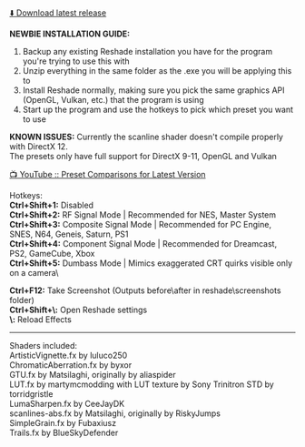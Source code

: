 [⬇️ Download latest release](https://github.com/MuntKaicho/Muntotron/releases/download/0.4.9/Muntotron-v0.4.9.zip)

**NEWBIE INSTALLATION GUIDE:**
1. Backup any existing Reshade installation you have for the program you're trying to use this with
2. Unzip everything in the same folder as the .exe you will be applying this to
3. Install Reshade normally, making sure you pick the same graphics API (OpenGL, Vulkan, etc.) that the program is using
4. Start up the program and use the hotkeys to pick which preset you want to use

**KNOWN ISSUES:** Currently the scanline shader doesn't compile properly with DirectX 12.\
The presets only have full support for DirectX 9-11, OpenGL and Vulkan

[📺 YouTube :: Preset Comparisons for Latest Version](https://www.youtube.com/watch?v=rHXDXnUuHKI)

Hotkeys:\
**Ctrl+Shift+1:** Disabled\
**Ctrl+Shift+2:** RF Signal Mode | Recommended for NES, Master System\
**Ctrl+Shift+3:** Composite Signal Mode | Recommended for PC Engine, SNES, N64, Geneis, Saturn, PS1\
**Ctrl+Shift+4:** Component Signal Mode | Recommended for Dreamcast, PS2, GameCube, Xbox\
**Ctrl+Shift+5:** Dumbass Mode | Mimics exaggerated CRT quirks visible only on a camera\

**Ctrl+F12:** Take Screenshot (Outputs before\\after in reshade\\screenshots folder)\
**Ctrl+Shift+\\:** Open Reshade settings\
**\\:** Reload Effects

----------

Shaders included:\
ArtisticVignette.fx by luluco250\
ChromaticAberration.fx by byxor\
GTU.fx by Matsilaghi, originally by aliaspider\
LUT.fx by martymcmodding with LUT texture by Sony Trinitron STD by torridgristle\
LumaSharpen.fx by CeeJayDK\
scanlines-abs.fx by Matsilaghi, originally by RiskyJumps\
SimpleGrain.fx by Fubaxiusz\
Trails.fx by BlueSkyDefender
